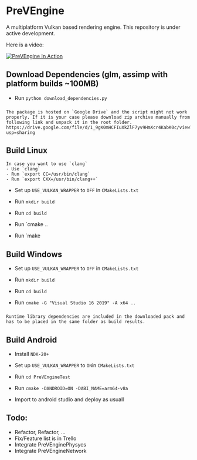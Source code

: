 # PreVEngine

A multiplatform Vulkan based rendering engine. This repository is under active development.

Here is a video:

[![PreVEngine In Action](http://img.youtube.com/vi/lSp1hOncLVs/0.jpg)](http://www.youtube.com/watch?v=lSp1hOncLVs "PreVEngine In Action")

## Download Dependencies (glm, assimp with platform builds ~100MB)
 - Run `python download_dependencies.py`

 ### 
    The package is hosted on `Google Drive` and the script might not work properly. If it is your case please download zip archive manually from following link and unpack it in the root folder.
    https://drive.google.com/file/d/1_9gK0mHCFIuXkZlF7yv9HmXcr4KabK0c/view?usp=sharing


## Build Linux
    In case you want to use `clang`
    - Use `clang`
    - Run `export CC=/usr/bin/clang`
    - Run `export CXX=/usr/bin/clang++`
 
 - Set up `USE_VULKAN_WRAPPER` to `OFF` in `CMakeLists.txt`
 
  - Run `mkdir build`

 - Run `cd build`

 - Run `cmake ..

 - Run `make

## Build Windows

- Set up `USE_VULKAN_WRAPPER` to `OFF` in `CMakeLists.txt`

- Run `mkdir build`

- Run `cd build`

- Run `cmake -G "Visual Studio 16 2019" -A x64 ..`

 ### 
    Runtime library dependencies are included in the downloaded pack and has to be placed in the same folder as build results.

## Build Android

 - Install `NDK-20+`

 - Set up `USE_VULKAN_WRAPPER` to `ON`in `CMakeLists.txt`

 - Run `cd PreVEngineTest`

 - Run `cmake -DANDROID=ON -DABI_NAME=arm64-v8a`

 - Import to android studio and deploy as usuall

## Todo: 

- Refactor, Refactor, ...
- Fix/Feature list is in Trello
- Integrate PreVEnginePhysycs
- Integrate PreVEngineNetwork

